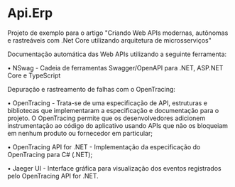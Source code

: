 # Api.Erp

Projeto de exemplo para o artigo "Criando Web APIs modernas, autônomas e rastreáveis com .Net Core utilizando arquitetura de microsserviços"

Documentação automática das Web APIs utilizando a seguinte ferramenta:

•	NSwag - Cadeia de ferramentas Swagger/OpenAPI para .NET, ASP.NET Core e TypeScript

Depuração e rastreamento de falhas com o OpenTracing:

•	OpenTracing  - Trata-se de uma especificação de API, estruturas e bibliotecas que implementaram a especificação e documentação para o projeto. O OpenTracing permite que os desenvolvedores adicionem instrumentação ao código do aplicativo usando APIs que não os bloqueiam em nenhum produto ou fornecedor em particular;

•	OpenTracing API for .NET - Implementação da especificação do OpenTracing para C# (.NET);

•	Jaeger UI - Interface gráfica para visualização dos eventos registrados pelo OpenTracing API for .NET.
